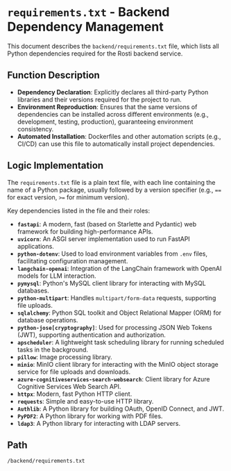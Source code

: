 # `requirements.txt` - Backend Dependency Management

This document describes the `backend/requirements.txt` file, which lists all Python dependencies required for the Rosti backend service.

## Function Description
*   **Dependency Declaration**: Explicitly declares all third-party Python libraries and their versions required for the project to run.
*   **Environment Reproduction**: Ensures that the same versions of dependencies can be installed across different environments (e.g., development, testing, production), guaranteeing environment consistency.
*   **Automated Installation**: Dockerfiles and other automation scripts (e.g., CI/CD) can use this file to automatically install project dependencies.

## Logic Implementation
The `requirements.txt` file is a plain text file, with each line containing the name of a Python package, usually followed by a version specifier (e.g., `==` for exact version, `>=` for minimum version).

Key dependencies listed in the file and their roles:
*   **`fastapi`**: A modern, fast (based on Starlette and Pydantic) web framework for building high-performance APIs.
*   **`uvicorn`**: An ASGI server implementation used to run FastAPI applications.
*   **`python-dotenv`**: Used to load environment variables from `.env` files, facilitating configuration management.
*   **`langchain-openai`**: Integration of the LangChain framework with OpenAI models for LLM interaction.
*   **`pymysql`**: Python's MySQL client library for interacting with MySQL databases.
*   **`python-multipart`**: Handles `multipart/form-data` requests, supporting file uploads.
*   **`sqlalchemy`**: Python SQL toolkit and Object Relational Mapper (ORM) for database operations.
*   **`python-jose[cryptography]`**: Used for processing JSON Web Tokens (JWT), supporting authentication and authorization.
*   **`apscheduler`**: A lightweight task scheduling library for running scheduled tasks in the background.
*   **`pillow`**: Image processing library.
*   **`minio`**: MinIO client library for interacting with the MinIO object storage service for file uploads and downloads.
*   **`azure-cognitiveservices-search-websearch`**: Client library for Azure Cognitive Services Web Search API.
*   **`httpx`**: Modern, fast Python HTTP client.
*   **`requests`**: Simple and easy-to-use HTTP library.
*   **`Authlib`**: A Python library for building OAuth, OpenID Connect, and JWT.
*   **`PyPDF2`**: A Python library for working with PDF files.
*   **`ldap3`**: A Python library for interacting with LDAP servers.

## Path
`/backend/requirements.txt`